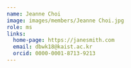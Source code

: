 ```yaml
---
name: Jeanne Choi
image: images/members/Jeanne Choi.jpg
role: ms
links:
  home-page: https://janesmith.com
  email: dbwk18@kaist.ac.kr
  orcid: 0000-0001-8713-9213
---
```


